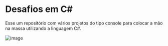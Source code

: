 # Desafios em C#

Esse um repositório com vários projetos do tipo console para colocar a mão na massa utilizando a linguagem C#.

![image](https://user-images.githubusercontent.com/6372185/196052084-1a400a66-15a8-48cb-a228-69a3defa3764.png)

